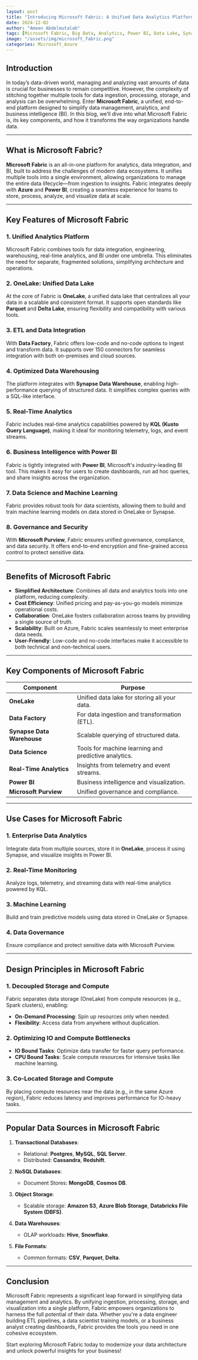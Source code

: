```yaml
---
layout: post
title: "Introducing Microsoft Fabric: A Unified Data Analytics Platform"
date: 2024-12-02
author: "Ameen Abdelmutalab"
tags: [Microsoft Fabric, Big Data, Analytics, Power BI, Data Lake, Synapse]
image: "/assets/img/microsoft_fabric.png"
categories: Microsoft_Azure
---
```


## Introduction

In today’s data-driven world, managing and analyzing vast amounts of data is crucial for businesses to remain competitive. However, the complexity of stitching together multiple tools for data ingestion, processing, storage, and analysis can be overwhelming. Enter **Microsoft Fabric**, a unified, end-to-end platform designed to simplify data management, analytics, and business intelligence (BI). In this blog, we’ll dive into what Microsoft Fabric is, its key components, and how it transforms the way organizations handle data.

---

## What is Microsoft Fabric?

**Microsoft Fabric** is an all-in-one platform for analytics, data integration, and BI, built to address the challenges of modern data ecosystems. It unifies multiple tools into a single environment, allowing organizations to manage the entire data lifecycle—from ingestion to insights. Fabric integrates deeply with **Azure** and **Power BI**, creating a seamless experience for teams to store, process, analyze, and visualize data at scale.

---

## Key Features of Microsoft Fabric

### 1. **Unified Analytics Platform**
Microsoft Fabric combines tools for data integration, engineering, warehousing, real-time analytics, and BI under one umbrella. This eliminates the need for separate, fragmented solutions, simplifying architecture and operations.

### 2. **OneLake: Unified Data Lake**
At the core of Fabric is **OneLake**, a unified data lake that centralizes all your data in a scalable and consistent format. It supports open standards like **Parquet** and **Delta Lake**, ensuring flexibility and compatibility with various tools.

### 3. **ETL and Data Integration**
With **Data Factory**, Fabric offers low-code and no-code options to ingest and transform data. It supports over 150 connectors for seamless integration with both on-premises and cloud sources.

### 4. **Optimized Data Warehousing**
The platform integrates with **Synapse Data Warehouse**, enabling high-performance querying of structured data. It simplifies complex queries with a SQL-like interface.

### 5. **Real-Time Analytics**
Fabric includes real-time analytics capabilities powered by **KQL (Kusto Query Language)**, making it ideal for monitoring telemetry, logs, and event streams.

### 6. **Business Intelligence with Power BI**
Fabric is tightly integrated with **Power BI**, Microsoft's industry-leading BI tool. This makes it easy for users to create dashboards, run ad hoc queries, and share insights across the organization.

### 7. **Data Science and Machine Learning**
Fabric provides robust tools for data scientists, allowing them to build and train machine learning models on data stored in OneLake or Synapse.

### 8. **Governance and Security**
With **Microsoft Purview**, Fabric ensures unified governance, compliance, and data security. It offers end-to-end encryption and fine-grained access control to protect sensitive data.

---

## Benefits of Microsoft Fabric

- **Simplified Architecture**: Combines all data and analytics tools into one platform, reducing complexity.
- **Cost Efficiency**: Unified pricing and pay-as-you-go models minimize operational costs.
- **Collaboration**: OneLake fosters collaboration across teams by providing a single source of truth.
- **Scalability**: Built on Azure, Fabric scales seamlessly to meet enterprise data needs.
- **User-Friendly**: Low-code and no-code interfaces make it accessible to both technical and non-technical users.

---

## Key Components of Microsoft Fabric

| Component              | Purpose                                                       |
|------------------------|---------------------------------------------------------------|
| **OneLake**            | Unified data lake for storing all your data.                  |
| **Data Factory**       | For data ingestion and transformation (ETL).                  |
| **Synapse Data Warehouse** | Scalable querying of structured data.                       |
| **Data Science**       | Tools for machine learning and predictive analytics.          |
| **Real-Time Analytics**| Insights from telemetry and event streams.                    |
| **Power BI**           | Business intelligence and visualization.                      |
| **Microsoft Purview**  | Unified governance and compliance.                            |

---

## Use Cases for Microsoft Fabric

### 1. **Enterprise Data Analytics**
Integrate data from multiple sources, store it in **OneLake**, process it using Synapse, and visualize insights in Power BI.

### 2. **Real-Time Monitoring**
Analyze logs, telemetry, and streaming data with real-time analytics powered by KQL.

### 3. **Machine Learning**
Build and train predictive models using data stored in OneLake or Synapse.

### 4. **Data Governance**
Ensure compliance and protect sensitive data with Microsoft Purview.

---

## Design Principles in Microsoft Fabric

### **1. Decoupled Storage and Compute**
Fabric separates data storage (OneLake) from compute resources (e.g., Spark clusters), enabling:
- **On-Demand Processing**: Spin up resources only when needed.
- **Flexibility**: Access data from anywhere without duplication.

### **2. Optimizing IO and Compute Bottlenecks**
- **IO Bound Tasks**: Optimize data transfer for faster query performance.
- **CPU Bound Tasks**: Scale compute resources for intensive tasks like machine learning.

### **3. Co-Located Storage and Compute**
By placing compute resources near the data (e.g., in the same Azure region), Fabric reduces latency and improves performance for IO-heavy tasks.

---

## Popular Data Sources in Microsoft Fabric

1. **Transactional Databases**:
   - Relational: **Postgres**, **MySQL**, **SQL Server**.
   - Distributed: **Cassandra**, **Redshift**.

2. **NoSQL Databases**:
   - Document Stores: **MongoDB**, **Cosmos DB**.

3. **Object Storage**:
   - Scalable storage: **Amazon S3**, **Azure Blob Storage**, **Databricks File System (DBFS)**.

4. **Data Warehouses**:
   - OLAP workloads: **Hive**, **Snowflake**.

5. **File Formats**:
   - Common formats: **CSV**, **Parquet**, **Delta**.

---

## Conclusion

Microsoft Fabric represents a significant leap forward in simplifying data management and analytics. By unifying ingestion, processing, storage, and visualization into a single platform, Fabric empowers organizations to harness the full potential of their data. Whether you're a data engineer building ETL pipelines, a data scientist training models, or a business analyst creating dashboards, Fabric provides the tools you need in one cohesive ecosystem.

Start exploring Microsoft Fabric today to modernize your data architecture and unlock powerful insights for your business!
